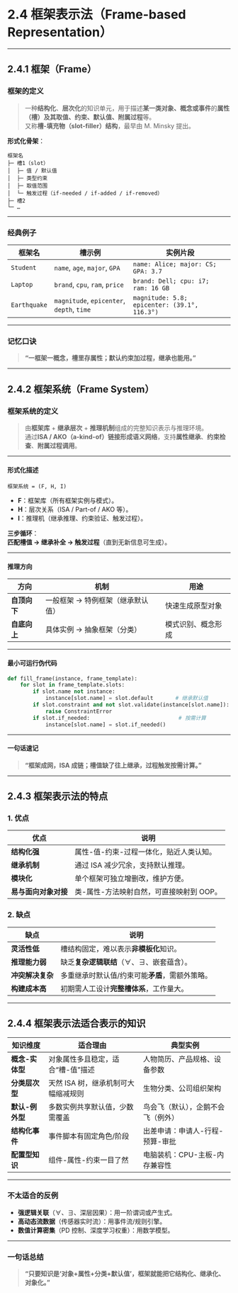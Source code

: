 # 2.4 框架表示法（Frame-based Representation）

---

## 2.4.1 框架（Frame）

### 框架的定义  
> 一种**结构化**、**层次化**的知识单元，用于描述**某一类对象、概念或事件**的**属性（槽）**及其**取值、约束、默认值、附属过程**等。  
> 又称**槽-填充物（slot-filler）结构**，最早由 M. Minsky 提出。

**形式化骨架**：
```
框架名
├─ 槽1（slot）
│  ├─ 值 / 默认值
│  ├─ 类型约束
│  ├─ 取值范围
│  └─ 触发过程（if-needed / if-added / if-removed）
├─ 槽2
└─ …
```

---

### 经典例子

| 框架名       | 槽示例                                    | 实例片段                                     |
| ------------ | ----------------------------------------- | -------------------------------------------- |
| `Student`    | `name`, `age`, `major`, `GPA`             | `name: Alice; major: CS; GPA: 3.7`           |
| `Laptop`     | `brand`, `cpu`, `ram`, `price`            | `brand: Dell; cpu: i7; ram: 16 GB`           |
| `Earthquake` | `magnitude`, `epicenter`, `depth`, `time` | `magnitude: 5.8; epicenter: (39.1°, 116.3°)` |

---

### 记忆口诀  
> **“一框架一概念，槽里存属性；默认约束加过程，继承也能用。”**

---

## 2.4.2 框架系统（Frame System）

### 框架系统的定义  
> 由**框架库** + **继承层次** + **推理机制**组成的完整知识表示与推理环境。  
> 通过**ISA / AKO（a-kind-of）**链接形成**语义网络**，支持**属性继承**、**约束检查**、**附属过程调用**。

---

#### 形式化描述
```
框架系统 = (F, H, I)
```
- **F**：框架库（所有框架实例与模式）。  
- **H**：层次关系（ISA / Part-of / AKO 等）。  
- **I**：推理机（继承推理、约束验证、触发过程）。

**三步循环**：  
**匹配槽值 → 继承补全 → 触发过程**（直到无新信息可生成）。

---

#### 推理方向
| 方向         | 机制                              | 用途               |
| ------------ | --------------------------------- | ------------------ |
| **自顶向下** | 一般框架 → 特例框架（继承默认值） | 快速生成原型对象   |
| **自底向上** | 具体实例 → 抽象框架（分类）       | 模式识别、概念形成 |

---

#### 最小可运行伪代码
```python
def fill_frame(instance, frame_template):
    for slot in frame_template.slots:
        if slot.name not instance:
            instance[slot.name] = slot.default       # 继承默认值
        if slot.constraint and not slot.validate(instance[slot.name]):
            raise ConstraintError
        if slot.if_needed:                            # 按需计算
            instance[slot.name] = slot.if_needed()
```

---

#### 一句话速记  
> **“框架成网，ISA 成链；槽值缺了往上继承，过程触发按需计算。”**

---

## 2.4.3 框架表示法的特点

### 1. 优点
| 优点                 | 说明                                     |
| -------------------- | ---------------------------------------- |
| **结构化强**         | 属性-值-约束-过程一体化，贴近人类认知。  |
| **继承机制**         | 通过 ISA 减少冗余，支持默认推理。        |
| **模块化**           | 单个框架可独立增删改，维护方便。         |
| **易与面向对象对接** | 类-属性-方法映射自然，可直接映射到 OOP。 |

### 2. 缺点
| 缺点             | 说明                                            |
| ---------------- | ----------------------------------------------- |
| **灵活性低**     | 槽结构固定，难以表示**非模板化**知识。          |
| **推理能力弱**   | 缺乏**复杂逻辑联结**（∀、∃、嵌套蕴含）。        |
| **冲突解决复杂** | 多重继承时默认值/约束可能**矛盾**，需额外策略。 |
| **构建成本高**   | 初期需人工设计**完整槽体系**，工作量大。        |

---

## 2.4.4 框架表示法适合表示的知识

| 知识维度        | 适合理由                            | 典型实例                           |
| --------------- | ----------------------------------- | ---------------------------------- |
| **概念-实体型** | 对象属性多且稳定，适合“槽-值”描述   | 人物简历、产品规格、设备参数       |
| **分类层次型**  | 天然 ISA 树，继承机制可大幅缩减规则 | 生物分类、公司组织架构             |
| **默认-例外型** | 多数实例共享默认值，少数需覆盖      | 鸟会飞（默认），企鹅不会飞（例外） |
| **结构化事件**  | 事件脚本有固定角色/阶段             | 出差申请：申请人-行程-预算-审批    |
| **配置型知识**  | 组件-属性-约束一目了然              | 电脑装机：CPU-主板-内存兼容性      |

---

### 不太适合的反例
- **强逻辑关联**（∀、∃、深层因果）：用一阶谓词或产生式。  
- **高动态流数据**（传感器实时流）：用事件流/规则引擎。  
- **数值计算密集**（PD 控制、深度学习权重）：用数学模型。

---

### 一句话总结  
> **“只要知识是‘对象+属性+分类+默认值’，框架就能把它结构化、继承化、对象化。”**